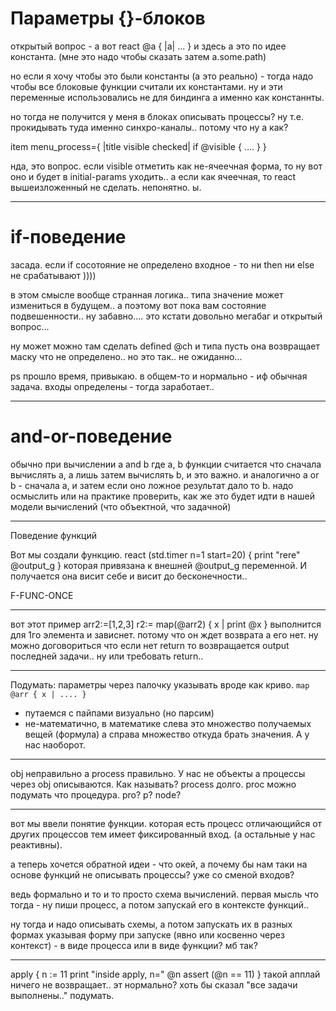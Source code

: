 # Параметры {}-блоков
открытый вопрос - а вот react @a { |a| ... }
и здесь a это по идее константа. (мне это надо чтобы сказать затем a.some.path)

но если я хочу чтобы это были константы (а это реально) - тогда надо чтобы все блоковые функции считали их константами. ну и эти переменные использовались не для биндинга а именно как констаннты.

но тогда не получится у меня в блоках описывать процессы? ну т.е. прокидывать туда именно синхро-каналы.. потому что ну а как?

item menu_process={ |title visible checked|
  if @visible {
   ....
  }
}

нда, это вопрос. если visible отметить как не-ячеечная форма, то ну вот оно и будет в initial-params уходить.. а если как ячеечная, то react вышеизложенный не сделать.
непонятно. ы.

-----
# if-поведение
засада. если if сосотояние не определено входное - то ни then ни else не срабатывают ))))

в этом смысле вообще странная логика.. типа значение может измениться в будущем..
а поэтому вот пока вам состояние подвешенности.. ну забавно.... это кстати довольно мегабаг и открытый вопрос...

ну может можно там сделать defined @ch
и типа пусть она возвращает маску что не определено.. но это так.. не ожиданно...

ps прошло время, привыкаю. в общем-то и нормально - иф обычная задача.
входы определены - тогда заработает..

-----
# and-or-поведение

обычно при вычислении a and b где a, b функции считается что сначала вычислять a, а лишь затем вычислять b, и это важно.
и аналогично a or b - сначала a, и затем если оно ложное результат дало то b.
надо осмыслить или на практике проверить, как же это будет идти в нашей модели вычислений
(что объектной, что задачной)

-----
Поведение функций

Вот мы создали функцию.
react (std.timer n=1 start=20) {
  print "rere" @output_g
}
которая привязана к внешней @output_g переменной.
И получается она висит себе и висит до бесконечности..

F-FUNC-ONCE

---------------
вот этот пример
arr2:=[1,2,3]
r2:= map(@arr2) { x | print @x }
выполнится для 1го элемента и зависнет.
потому что он ждет возврата а его нет.
ну можно договориться что если нет return то возвращается output последней задачи..
ну или требовать return..

-----------------
Подумать: параметры через палочку указывать вроде как криво. 
`map @arr { x | .... }`
* путаемся с пайпами визуально (но парсим)
* не-математично, в математике слева это множество получаемых вещей (формула) а справа множество откуда брать значения. А у нас наоборот.

------------------
obj неправильно а process правильно. У нас не объекты а процессы через obj описываются.
Как называть? process долго. proc можно подумать что процедура. pro? p? node?

***********************
вот мы ввели понятие функции. которая есть процесс отличающийся от других процессов тем имеет фиксированный вход. (а остальные у нас реактивны).

а теперь хочется обратной идеи - что окей, а почему бы нам таки на основе функций не описывать процессы? уже со сменой входов?

ведь формально и то и то просто схема вычислений. первая мысль что тогда - ну пиши процесс, а потом запускай его в контексте функций..

ну тогда и надо описывать схемы, а потом запускать их в разных формах указывая форму при запуске (явно или косвенно через контекст) - в виде процесса или в виде функции? мб так?

***********************
apply {
  n := 11
  print "inside apply, n=" @n
  assert (@n == 11)
}
такой апплай ничего не возвращает.. эт нормально?
хоть бы сказал "все задачи выполнены.." подумать.